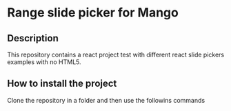 # Range slide picker for Mango

## Description

This repository contains a react project test with different react slide pickers examples with no HTML5.

## How to install the project

Clone the repository in a folder and then use the followins commands

